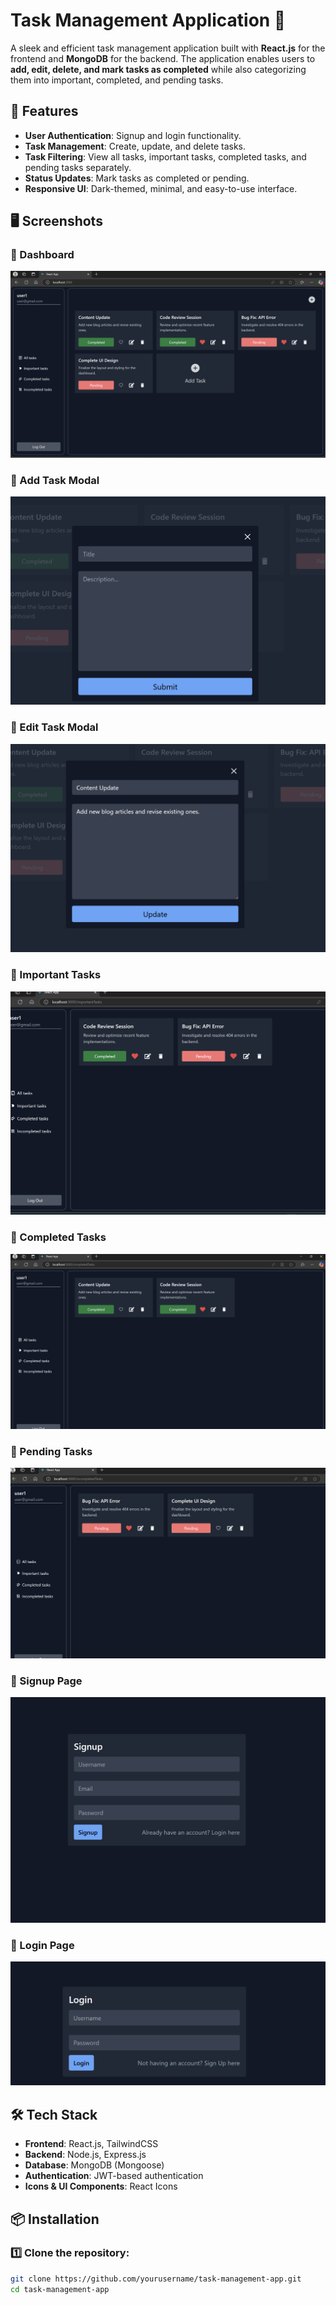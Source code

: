 # Task Management Application 📝

A sleek and efficient task management application built with **React.js** for the frontend and **MongoDB** for the backend. The application enables users to **add, edit, delete, and mark tasks as completed** while also categorizing them into important, completed, and pending tasks.

## 🚀 Features

- **User Authentication**: Signup and login functionality.
- **Task Management**: Create, update, and delete tasks.
- **Task Filtering**: View all tasks, important tasks, completed tasks, and pending tasks separately.
- **Status Updates**: Mark tasks as completed or pending.
- **Responsive UI**: Dark-themed, minimal, and easy-to-use interface.

## 🖥️ Screenshots

### 🔹 Dashboard
![Dashboard](./screenshots/home_page.png)

### 🔹 Add Task Modal
![Add Task](./screenshots/add_task.png)

### 🔹 Edit Task Modal
![Edit Task](./screenshots/update_task.png)

### 🔹 Important Tasks
![Important Tasks](./screenshots/important_task.png)

### 🔹 Completed Tasks
![Completed Tasks](./screenshots/completed_task.png)

### 🔹 Pending Tasks
![Pending Tasks](./screenshots/incomplete_task.png)

### 🔹 Signup Page
![Signup](./screenshots/sign_up.png)

### 🔹 Login Page
![Login](./screenshots/login.png)

## 🛠️ Tech Stack

- **Frontend**: React.js, TailwindCSS
- **Backend**: Node.js, Express.js
- **Database**: MongoDB (Mongoose)
- **Authentication**: JWT-based authentication
- **Icons & UI Components**: React Icons

## 📦 Installation

### 1️⃣ Clone the repository:
```sh
git clone https://github.com/yourusername/task-management-app.git
cd task-management-app
